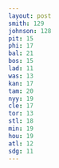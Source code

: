 ```yaml
---
layout: post
smith: 129
johnson: 128
pit: 15
phi: 17
bal: 21
bos: 15
lad: 11
was: 13
kan: 17
tam: 20
nyy: 19
cle: 17
tor: 13
stl: 18
min: 19
hou: 19
atl: 12
sdg: 11
---
```

